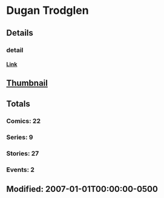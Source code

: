 # Dugan  Trodglen 
## Details
### detail
#### [Link](http://marvel.com/comics/creators/8402/dugan_trodglen?utm_campaign=apiRef&utm_source=225578a89fc76f3d20fbffda5d17a88d)
## [Thumbnail](http://i.annihil.us/u/prod/marvel/i/mg/b/40/image_not_available.jpg)
## Totals
### Comics: 22
### Series: 9
### Stories: 27
### Events: 2
## Modified: 2007-01-01T00:00:00-0500